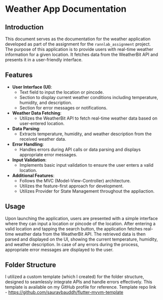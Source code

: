 # Weather App Documentation

## Introduction
This document serves as the documentation for the weather application developed as part of the assignment for the `rannlab_assignment` project. The purpose of this application is to provide users with real-time weather information for a given location. It fetches data from the WeatherBit API and presents it in a user-friendly interface.

## Features
- **User Interface (UI)**:
  - Text field to input the location or pincode.
  - Section to display current weather conditions including temperature, humidity, and description.
  - Section for error messages or notifications.
- **Weather Data Fetching**:
  - Utilizes the WeatherBit API to fetch real-time weather data based on user-entered location.
- **Data Parsing**:
  - Extracts temperature, humidity, and weather description from the received weather data.
- **Error Handling**:
  - Handles errors during API calls or data parsing and displays appropriate error messages.
- **Input Validation**:
  - Implements basic input validation to ensure the user enters a valid location.
- **Additional Features**:
  - Follows the MVC (Model-View-Controller) architecture.
  - Utilizes the feature-first approach for development.
  - Utilizes Provider for State Management throughout the appliaction.

## Usage
Upon launching the application, users are presented with a simple interface where they can input a location or pincode of the location. After entering a valid location and tapping the search button, the application fetches real-time weather data from the WeatherBit API. The retrieved data is then parsed and displayed on the UI, showing the current temperature, humidity, and weather description. In case of any errors during the process, appropriate error messages are displayed to the user.

## Folder Structure
I utilized a custom template (which I created) for the folder structure, designed to seamlessly integrate APIs and handle errors effectively. This template is available on my GitHub profile for reference.
Template repo link - https://github.com/sauravbauddh/flutter-mvvm-template 


